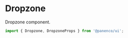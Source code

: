 # Dropzone

Dropzone component.

```js
import { Dropzone, DropzoneProps } from '@panenco/ui';
```

<!-- STORY -->
